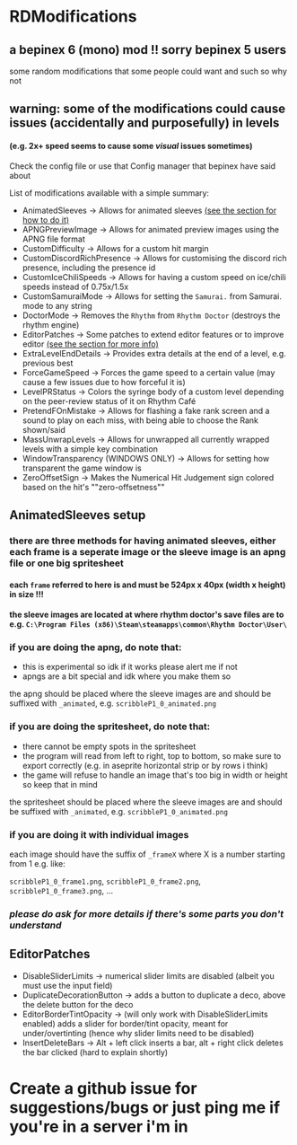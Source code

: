 # RDModifications

## a bepinex 6 (mono) mod !! sorry bepinex 5 users

some random modifications that some people could want and such so why not

## warning: some of the modifications could cause issues (accidentally and purposefully) in levels
#### (e.g. 2x+ speed seems to cause some ***visual*** issues sometimes)<br>

Check the config file or use that Config manager that bepinex have said about

List of modifications available with a simple summary:

- AnimatedSleeves -> Allows for animated sleeves [(see the section for how to do it)](#animatedsleeves-setup)
- APNGPreviewImage -> Allows for animated preview images using the APNG file format
- CustomDifficulty -> Allows for a custom hit margin
- CustomDiscordRichPresence -> Allows for customising the discord rich presence, including the presence id
- CustomIceChiliSpeeds -> Allows for having a custom speed on ice/chili speeds instead of 0.75x/1.5x
- CustomSamuraiMode -> Allows for setting the `Samurai.` from Samurai. mode to any string
- DoctorMode -> Removes the `Rhythm` from `Rhythm Doctor` (destroys the rhythm engine)
- EditorPatches -> Some patches to extend editor features or to improve editor [(see the section for more info)](#editorpatches)
- ExtraLevelEndDetails -> Provides extra details at the end of a level, e.g. previous best
- ForceGameSpeed -> Forces the game speed to a certain value (may cause a few issues due to how forceful it is)
- LevelPRStatus -> Colors the syringe body of a custom level depending on the peer-review status of it on Rhythm Café
- PretendFOnMistake -> Allows for flashing a fake rank screen and a sound to play on each miss, with being able to choose the Rank shown/said
- MassUnwrapLevels -> Allows for unwrapped all currently wrapped levels with a simple key combination
- WindowTransparency (WINDOWS ONLY) -> Allows for setting how transparent the game window is
- ZeroOffsetSign -> Makes the Numerical Hit Judgement sign colored based on the hit's ""zero-offsetness""

## AnimatedSleeves setup

### there are three methods for having animated sleeves, either each frame is a seperate image or the sleeve image is an apng file or one big spritesheet

#### each `frame` referred to here is and must be 524px x 40px (width x height) in size !!!

#### the sleeve images are located at where rhythm doctor's save files are to e.g. `C:\Program Files (x86)\Steam\steamapps\common\Rhythm Doctor\User\`

### if you are doing the apng, do note that:

- this is experimental so idk if it works please alert me if not
- apngs are a bit special and idk where you make them so

the apng should be placed where the sleeve images are and should be suffixed with `_animated`, e.g. `scribbleP1_0_animated.png`
<br>

### if you are doing the spritesheet, do note that:

- there cannot be empty spots in the spritesheet
- the program will read from left to right, top to bottom, so make sure to export correctly (e.g. in aseprite horizontal strip or by rows i think)
- the game will refuse to handle an image that's too big in width or height so keep that in mind

the spritesheet should be placed where the sleeve images are and should be suffixed with `_animated`, e.g. `scribbleP1_0_animated.png`
<br>

### if you are doing it with individual images

each image should have the suffix of `_frameX` where X is a number starting from 1 e.g. like:

`scribbleP1_0_frame1.png`, `scribbleP1_0_frame2.png`, `scribbleP1_0_frame3.png`, ...
<br>

### *please do ask for more details if there's some parts you don't understand*

## EditorPatches

- DisableSliderLimits -> numerical slider limits are disabled (albeit you must use the input field)
- DuplicateDecorationButton -> adds a button to duplicate a deco, above the delete button for the deco
- EditorBorderTintOpacity -> (will only work with DisableSliderLimits enabled) adds a slider for border/tint opacity, meant for under/overtinting (hence why slider limits need to be disabled)
- InsertDeleteBars -> Alt + left click inserts a bar, alt + right click deletes the bar clicked (hard to explain shortly)

# Create a github issue for suggestions/bugs or just ping me if you're in a server i'm in
